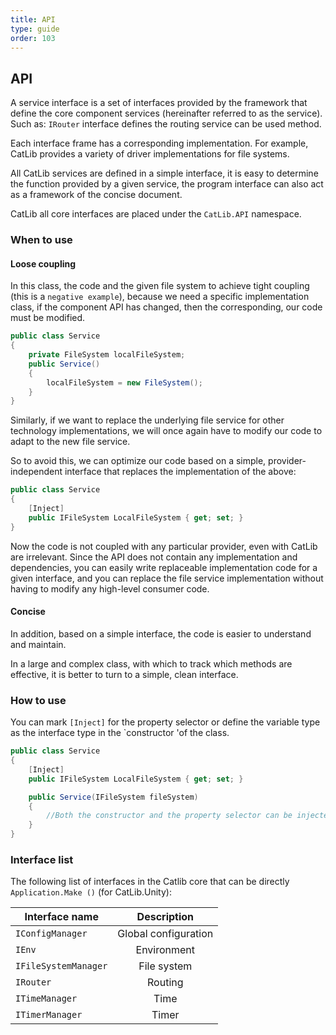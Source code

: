 ```yaml
---
title: API
type: guide
order: 103
---
```


## API

A service interface is a set of interfaces provided by the framework that define the core component services (hereinafter referred to as the service). Such as: `IRouter` interface defines the routing service can be used method.

Each interface frame has a corresponding implementation. For example, CatLib provides a variety of driver implementations for file systems.

All CatLib services are defined in a simple interface, it is easy to determine the function provided by a given service, the program interface can also act as a framework of the concise document.

CatLib all core interfaces are placed under the `CatLib.API` namespace.

### When to use

#### **Loose coupling**

In this class, the code and the given file system to achieve tight coupling (this is a `negative example`), because we need a specific implementation class, if the component API has changed, then the corresponding, our code must be modified.

``` csharp
public class Service
{
    private FileSystem localFileSystem;
    public Service()
    {
        localFileSystem = new FileSystem();
    }
}
```

Similarly, if we want to replace the underlying file service for other technology implementations, we will once again have to modify our code to adapt to the new file service.

So to avoid this, we can optimize our code based on a simple, provider-independent interface that replaces the implementation of the above:

``` csharp
public class Service
{
    [Inject]
    public IFileSystem LocalFileSystem { get; set; }
}
```

Now the code is not coupled with any particular provider, even with CatLib are irrelevant. Since the API does not contain any implementation and dependencies, you can easily write replaceable implementation code for a given interface, and you can replace the file service implementation without having to modify any high-level consumer code.

#### **Concise**

In addition, based on a simple interface, the code is easier to understand and maintain.

In a large and complex class, with which to track which methods are effective, it is better to turn to a simple, clean interface.

### How to use

You can mark `[Inject]` for the property selector or define the variable type as the interface type in the `constructor 'of the class.

``` csharp
public class Service
{
    [Inject]
    public IFileSystem LocalFileSystem { get; set; }

    public Service(IFileSystem fileSystem)
    {
        //Both the constructor and the property selector can be injected
    }
}
```

### Interface list

The following list of interfaces in the Catlib core that can be directly `Application.Make ()` (for CatLib.Unity):

| Interface name       | Description              |
| -------------------- |:------------------------:|
| `IConfigManager`     | Global configuration     |
| `IEnv`               | Environment              |
| `IFileSystemManager` | File system              |
| `IRouter`            | Routing                  |
| `ITimeManager`       | Time                     |
| `ITimerManager`      | Timer                    |